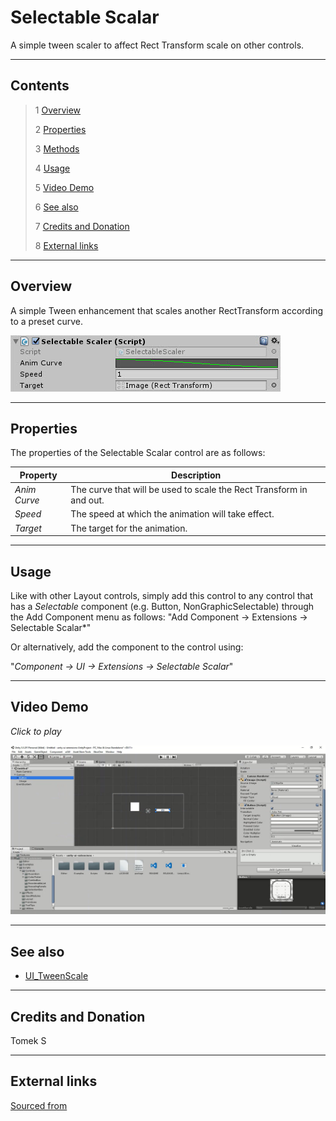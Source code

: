 # Selectable Scalar

A simple tween scaler to affect Rect Transform scale on other controls.

<!--![](Images/ Game Image.jpg)-->

---------

## Contents

> 1 [Overview](#overview)
>
> 2 [Properties](#properties)
>
> 3 [Methods](#methods)
>
> 4 [Usage](#usage)
>
> 5 [Video Demo](#video-demo)
>
> 6 [See also](#see-also)
>
> 7 [Credits and Donation](#credits-and-donation)
>
> 8 [External links](#external-links)

---------

## Overview

A simple Tween enhancement that scales another RectTransform according to a preset curve.

![](Images/SelectableScalarInspector.jpg)

---------

## Properties

The properties of the Selectable Scalar control are as follows:

Property | Description
|-|-|
*Anim Curve*|The curve that will be used to scale the Rect Transform in and out.
*Speed*|The speed at which the animation will take effect.
*Target*|The target for the animation.

---------

## Usage

Like with other Layout controls, simply add this control to any control that has a *Selectable* component (e.g. Button, NonGraphicSelectable) through the Add Component menu as follows:
"Add Component -> Extensions -> Selectable Scalar*"

Or alternatively, add the component to the control using:

"*Component -> UI -> Extensions -> Selectable Scalar*"

---------

## Video Demo

*Click to play*

[![Selectable Scalar Demo](Images/SelectableScalarDemo.jpg)](Images/SelectableScalarDemo.mp4 "Selectable Scalar Demo")

---------

## See also

* [UI_TweenScale](/Controls.md/UI_TweenScale)

---------

## Credits and Donation

Tomek S

---------

## External links

[Sourced from](https://pastebin.com/NXYu37jC)

